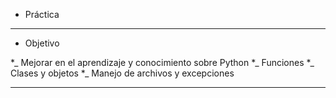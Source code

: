  * Práctica
 _______________________

 * Objetivo

*_  Mejorar en el aprendizaje y conocimiento sobre Python
*_ Funciones
*_ Clases y objetos
*_ Manejo de archivos y excepciones
__________________________
